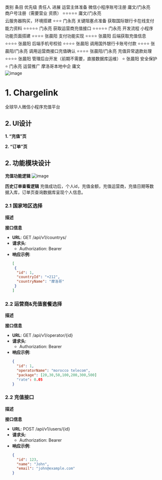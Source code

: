 类别	条目	优先级	责任人	进展
运营主体准备	微信小程序账号注册		庸文/门永亮	
	商户号注册（需要营业 资质）	⭐⭐⭐⭐⭐	庸文/门永亮	
	云服务器购买，环境搭建	⭐⭐⭐	门永亮	
关键阻塞点准备	获取国际银行卡在线支付能力资料	⭐⭐⭐⭐⭐	门永亮	
	获取运营商充值接口	⭐⭐⭐⭐⭐	门永亮	
开发流程	小程序功能页面搭建	⭐⭐⭐⭐	张晨阳	
	支付功能实现	⭐⭐⭐⭐	张晨阳	
	后端获取充值信息	⭐⭐⭐⭐	张晨阳	
	后端手机号校验	⭐⭐⭐⭐	张晨阳	
	调用国外银行卡账号付款	⭐⭐⭐⭐	张晨阳/门永亮	
	调用运营商接口充值确认	⭐⭐⭐⭐	张晨阳/门永亮	
	充值异常退款处理	⭐⭐⭐⭐	张晨阳	
	管理后台开发（前期不需要，直接数据库运维）	⭐	张晨阳	
	安全保护	⭐	门永亮	
运营推广	摩洛哥本地中企		庸文	
![image](https://github.com/user-attachments/assets/b5646189-b154-4403-b69f-c034ae44a100)

# 1. Chargelink
全球华人微信小程序充值平台

## 2. UI设计

**1. “充值”页**

**2. “订单”页**

## 2. 功能模块设计
**充值功能逻辑**
![image](https://github.com/user-attachments/assets/7777c4db-8d7c-41f3-a211-1f5e33547d92)

**历史订单查看逻辑**
充值成功后，个人id，充值金额，充值运营商，充值日期等数据入库，订单页查询数据库呈现个人信息。
### 2.1 国家地区选择
**描述**

**接口信息**
- **URL**: GET /api/v1/countrys/
- **请求头**:
  - Authorization: Bearer <token>
- **响应示例**:
  ```json
  [
   {
    "id": 1,
    "countryId": "+212",
    "countryName": "摩洛哥"
   }
  ]
### 2.2 运营商&充值套餐选择
**描述**

**接口信息**
- **URL**: GET /api/v1/operator/{id}
- **请求头**:
  - Authorization: Bearer <token>
- **响应示例**:
  ```json
  {
    "id": 1,
    "operatorName": "morocco telecom",
    "package": [20,30,50,100,200,300,500]
    "rate": 0.05
  }
### 2.2 充值接口
**描述**

**接口信息**
- **URL**: POST /api/v1/users/{id}
- **请求头**:
  - Authorization: Bearer <token>
- **响应示例**:
  ```json
  {
    "id": 123,
    "name": "John",
    "email": "john@example.com"
  }
